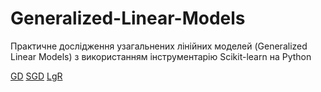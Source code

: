 # Generalized-Linear-Models
Практичне дослідження узагальнених лінійних моделей (Generalized Linear Models) з використанням інструментарію Scikit-learn на Python

[GD](https://www.pyimagesearch.com/2016/10/10/gradient-descent-with-python/)
[SGD](https://www.pyimagesearch.com/2016/10/17/stochastic-gradient-descent-sgd-with-python/)
[LgR](https://towardsdatascience.com/logistic-regression-python-7c451928efee)

